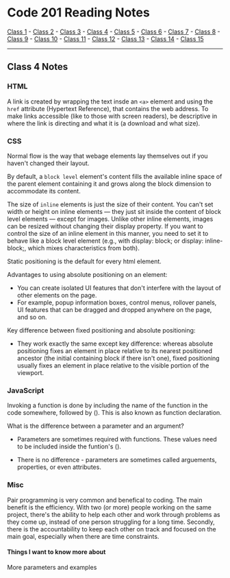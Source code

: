 # Code 201 Reading Notes

[Class 1](https://mel-johnston.github.io/reading-notes/201/class1) -
[Class 2](https://mel-johnston.github.io/reading-notes/201/class2) -
[Class 3](https://mel-johnston.github.io/reading-notes/201/class3) -
[Class 4](https://mel-johnston.github.io/reading-notes/201/class4) -
[Class 5](https://mel-johnston.github.io/reading-notes/201/class5) -
[Class 6](https://mel-johnston.github.io/reading-notes/201/class6) -
[Class 7](https://mel-johnston.github.io/reading-notes/201/class7) -
[Class 8](https://mel-johnston.github.io/reading-notes/201/class8) -
[Class 9](https://mel-johnston.github.io/reading-notes/201/class9) -
[Class 10](https://mel-johnston.github.io/reading-notes/201/class10) -
[Class 11](https://mel-johnston.github.io/reading-notes/201/class11) -
[Class 12](https://mel-johnston.github.io/reading-notes/201/class12) -
[Class 13](https://mel-johnston.github.io/reading-notes/201/class13) -
[Class 14](https://mel-johnston.github.io/reading-notes/201/class14) -
[Class 15](https://mel-johnston.github.io/reading-notes/201/class15)


---

## Class 4 Notes 

### HTML

A link is created by wrapping the text insde an `<a>` element and using the `href` attribute (Hypertext Reference), that contains the web address. To make links accessible (like to those with screen readers), be descriptive in where the link is directing and what it is (a download and what size).

### CSS

Normal flow is the way that webage elements lay themselves out if you haven't changed their layout. 

By default, a `block level` element's content fills the available inline space of the parent element containing it and grows along the block dimension to accommodate its content.

The size of `inline` elements is just the size of their content. You can't set width or height on inline elements — they just sit inside the content of block level elements — except for images. Unlike other inline elements, images can be resized without changing their display property. If you want to control the size of an inline element in this manner, you need to set it to behave like a block level element (e.g., with display: block; or display: inline-block;, which mixes characteristics from both).

Static positioning is the default for every html element. 

Advantages to using absolute positioning on an element:

 - You can create isolated UI features that don't interfere with the layout of other elements on the page.
 - For example, popup information boxes, control menus, rollover panels, UI features that can be dragged and dropped anywhere on the page, and so on.

Key difference between fixed positioning and absolute positioning:

- They work exactly the same except key difference: whereas absolute positioning fixes an element in place relative to its nearest positioned ancestor (the initial containing block if there isn't one), fixed positioning usually fixes an element in place relative to the visible portion of the viewport. 


### JavaScript

Invoking a function is done by including the name of the function in the code somewhere, followed by (). This is also known as function declaration. 

What is the difference between a parameter and an argument?

- Parameters are sometimes required with functions. These values need to be included inside the funtion's (). 

- There is no difference - parameters are sometimes called arguements, properties, or even attributes.  

### Misc

Pair programming is very common and benefical to coding. The main benefit is the efficiency. With two (or more) people working on the same project, there's the ability to help each other and work through problems as they come up, instead of one person struggling for a long time. Secondly, there is the accountability to keep each other on track and focused on the main goal, especially when there are time constraints. 

#### Things I want to know more about

More parameters and examples